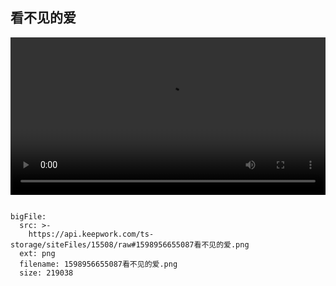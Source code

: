  ## 看不见的爱
 
 <video width="100%" controls controlslist="nodownload nofullscreen noremoteplayback" disablePictureInPicture>
  <source src="https://api.keepwork.com/ts-storage/siteFiles/15509/raw" type="video/mp4" />
  你的浏览器不支持播放
</video>
 
```@BigFile

bigFile:
  src: >-
    https://api.keepwork.com/ts-storage/siteFiles/15508/raw#1598956655087看不见的爱.png
  ext: png
  filename: 1598956655087看不见的爱.png
  size: 219038
          
```